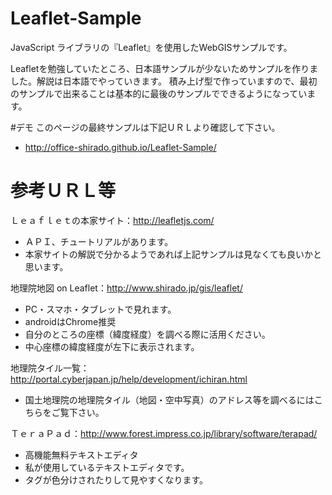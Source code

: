 # Leaflet-Sample
JavaScript ライブラリの『Leaflet』を使用したWebGISサンプルです。

Leafletを勉強していたところ、日本語サンプルが少ないためサンプルを作りました。解説は日本語でやっていきます。
積み上げ型で作っていますので、最初のサンプルで出来ることは基本的に最後のサンプルでできるようになっています。

#デモ
このページの最終サンプルは下記ＵＲＬより確認して下さい。
- http://office-shirado.github.io/Leaflet-Sample/

# 参考ＵＲＬ等
Ｌｅａｆｌｅｔの本家サイト：http://leafletjs.com/
- ＡＰＩ、チュートリアルがあります。
- 本家サイトの解説で分かるようであれば上記サンプルは見なくても良いかと思います。
  


地理院地図 on Leaflet：http://www.shirado.jp/gis/leaflet/
- PC・スマホ・タブレットで見れます。
- androidはChrome推奨
- 自分のところの座標（緯度経度）を調べる際に活用ください。
- 中心座標の緯度経度が左下に表示されます。
  


地理院タイル一覧：http://portal.cyberjapan.jp/help/development/ichiran.html
- 国土地理院の地理院タイル（地図・空中写真）のアドレス等を調べるにはこちらをご覧下さい。
  


ＴｅｒａＰａｄ：http://www.forest.impress.co.jp/library/software/terapad/
- 高機能無料テキストエディタ
- 私が使用しているテキストエディタです。
- タグが色分けされたりして見やすくなります。
